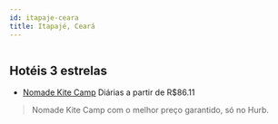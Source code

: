 ```yaml
---
id: itapaje-ceara
title: Itapajé, Ceará
---
```


<center><img src="https://static.hotelurbano.com/reservas/prod0/16/16582/5cc3450b379e0_nomade-kite-camp.jpg" alt="" /></center>


## Hotéis 3 estrelas

-    [Nomade Kite Camp](https://www.hurb.com/hoteis/itapaje/nomade-kite-camp-16582?cmp=18055) Diárias a partir de R$86.11
   > Nomade Kite Camp com o melhor preço garantido, só no Hurb.
